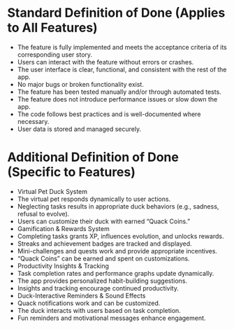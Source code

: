 # Standard Definition of Done (Applies to All Features)
+ The feature is fully implemented and meets the acceptance criteria of its corresponding user story.
+ Users can interact with the feature without errors or crashes.
+ The user interface is clear, functional, and consistent with the rest of the app.
+ No major bugs or broken functionality exist.
+ The feature has been tested manually and/or through automated tests.
+ The feature does not introduce performance issues or slow down the app.
+ The code follows best practices and is well-documented where necessary.
+ User data is stored and managed securely.
# Additional Definition of Done (Specific to Features)
+ Virtual Pet Duck System
+ The virtual pet responds dynamically to user actions.
+ Neglecting tasks results in appropriate duck behaviors (e.g., sadness, refusal to evolve).
+ Users can customize their duck with earned “Quack Coins.”
+ Gamification & Rewards System
+ Completing tasks grants XP, influences evolution, and unlocks rewards.
+ Streaks and achievement badges are tracked and displayed.
+ Mini-challenges and quests work and provide appropriate incentives.
+ “Quack Coins” can be earned and spent on customizations.
+ Productivity Insights & Tracking
+ Task completion rates and performance graphs update dynamically.
+ The app provides personalized habit-building suggestions.
+ Insights and tracking encourage continued productivity.
+ Duck-Interactive Reminders & Sound Effects
+ Quack notifications work and can be customized.
+ The duck interacts with users based on task completion.
+ Fun reminders and motivational messages enhance engagement.

